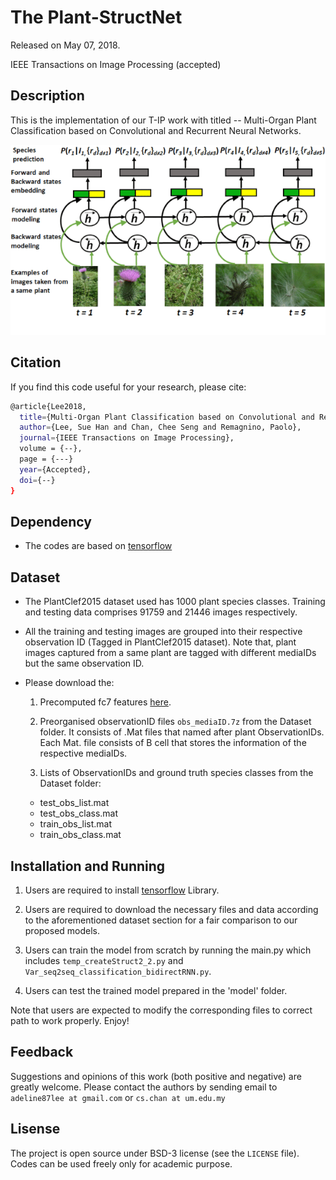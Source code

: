 # The Plant-StructNet

Released on May 07, 2018.

IEEE Transactions on Image Processing (accepted)

## Description

This is the implementation of our T-IP work with titled -- Multi-Organ Plant Classification based on Convolutional and Recurrent Neural Networks.

![demo](ezgif.com-resize.gif)

## Citation 
If you find this code useful for your research, please cite:
```sh
@article{Lee2018,
  title={Multi-Organ Plant Classification based on Convolutional and Recurrent Neural Networks},
  author={Lee, Sue Han and Chan, Chee Seng and Remagnino, Paolo},
  journal={IEEE Transactions on Image Processing},
  volume = {--},
  page = {---}
  year={Accepted},
  doi={--}
}
```

## Dependency

* The codes are based on [tensorflow](https://www.tensorflow.org/)

## Dataset
* The PlantClef2015 dataset used has 1000 plant species classes. Training and testing data comprises 91759 and 21446 images respectively.

* All the training and testing images are grouped into their respective observation ID (Tagged in PlantClef2015 dataset). Note that, plant images captured from a same plant are tagged with different mediaIDs but the same observation ID.

* Please download the:

	1. Precomputed fc7 features [here](http://web.fsktm.um.edu.my/~cschan/source/TIP2018Plant/fc7_feature.zip).

	2. Preorganised observationID files ``` obs_mediaID.7z ``` from the Dataset folder. It consists of .Mat files that named after plant ObservationIDs. Each Mat. file consists of B cell that stores the information of the respective mediaIDs.

	3. Lists of ObservationIDs and ground truth species classes from the Dataset folder:
	* test_obs_list.mat
	* test_obs_class.mat
	* train_obs_list.mat
	* train_obs_class.mat


## Installation and Running

1. Users are required to install [tensorflow](https://www.tensorflow.org/) Library.

2. Users are required to download the necessary files and data according to the aforementioned dataset section for a fair comparison to our proposed models.

3. Users can train the model from scratch by running the main.py which includes ``` temp_createStruct2_2.py ``` and ``` Var_seq2seq_classification_bidirectRNN.py ```.

4. Users can test the trained model prepared in the 'model' folder.


Note that users are expected to modify the corresponding files to correct path to work properly. Enjoy!


## Feedback
Suggestions and opinions of this work (both positive and negative) are greatly welcome. Please contact the authors by sending email to ``` adeline87lee at gmail.com ``` or ``` cs.chan at um.edu.my ```

## Lisense
The project is open source under BSD-3 license (see the ``` LICENSE ``` file). Codes can be used freely only for academic purpose.
